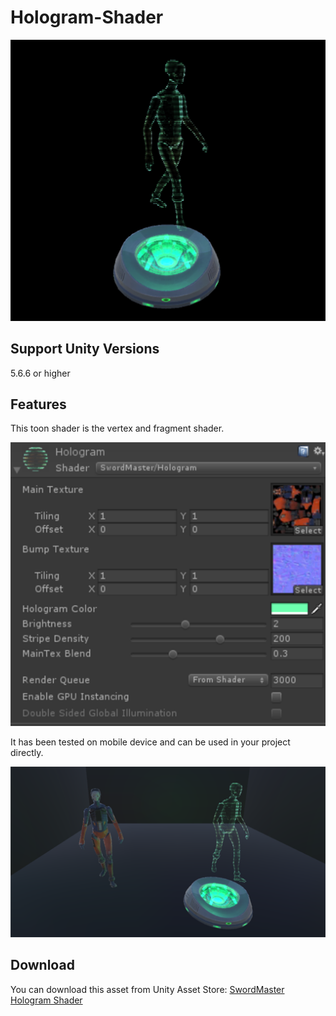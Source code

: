 # Hologram-Shader
![image](https://github.com/swordmaster003/Hologram-Shader/blob/master/Screenshots/Cover.png)

## Support Unity Versions

5.6.6 or higher

## Features

This toon shader is the vertex and fragment shader.

![image](https://github.com/swordmaster003/Hologram-Shader/blob/master/Screenshots/1.png)

It has been tested on mobile device and can be used in your project directly.

![image](https://github.com/swordmaster003/Hologram-Shader/blob/master/Screenshots/2.png)

## Download

You can download this asset from Unity Asset Store:
[SwordMaster Hologram Shader](https://assetstore.unity.com/packages/vfx/shaders/swordmaster-hologram-shader-136595)
